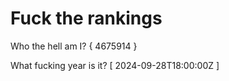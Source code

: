 # Fuck the rankings

Who the hell am I?
{ 4675914 }

What fucking year is it?
[ 2024-09-28T18:00:00Z ]
